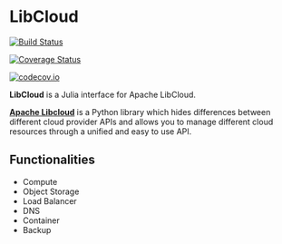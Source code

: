 # LibCloud

[![Build Status](https://travis-ci.org/tanmaykm/LibCloud.jl.svg?branch=master)](https://travis-ci.org/tanmaykm/LibCloud.jl)

[![Coverage Status](https://coveralls.io/repos/tanmaykm/LibCloud.jl/badge.svg?branch=master&service=github)](https://coveralls.io/github/tanmaykm/LibCloud.jl?branch=master)

[![codecov.io](http://codecov.io/github/tanmaykm/LibCloud.jl/coverage.svg?branch=master)](http://codecov.io/github/tanmaykm/LibCloud.jl?branch=master)

**LibCloud** is a Julia interface for Apache LibCloud.

[**Apache Libcloud**](https://libcloud.readthedocs.io/en/latest/index.html) is a Python library which hides differences between different cloud provider APIs and allows you to manage different cloud resources through a unified and easy to use API.

## Functionalities
- Compute
- Object Storage
- Load Balancer
- DNS
- Container
- Backup
